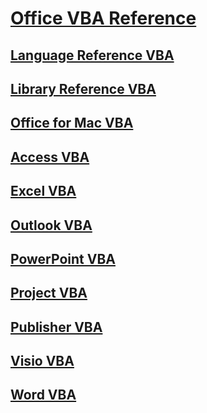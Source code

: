 ﻿# [Office VBA Reference](Office-VBA-Reference.md)
## [Language Reference VBA](Language-Reference-VBA/articles/TOC.md)
## [Library Reference VBA](Library-Reference-VBA/articles/TOC.md)
## [Office for Mac VBA](Office-Mac-VBA/TOC.md)
## [Access VBA](Access-VBA/articles/TOC.md)
## [Excel VBA](Excel-VBA/articles/TOC.md)
## [Outlook VBA](Outlook-VBA/articles/TOC.md)
## [PowerPoint VBA](PowerPoint-VBA/articles/TOC.md)
## [Project VBA](Project-VBA/articles/TOC.md)
## [Publisher VBA](Publisher-VBA/articles/TOC.md)
## [Visio VBA](Visio-VBA/articles/TOC.md)
## [Word VBA](Word-VBA/articles/TOC.md)

